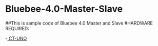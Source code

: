# Bluebee-4.0-Master-Slave
##This is sample code of Bluebee 4.0 Master and Slave
#HARDWARE REQUIRED:

-<a href="http://www.cytron.com.my/p-ct-uno" target="_blank"> CT-UNO </a><br/><br/> 
